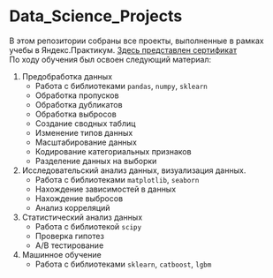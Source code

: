 # Data_Science_Projects
В этом репозитории собраны все проекты, выполненные в рамках учебы в Яндекс.Практикум. [Здесь представлен сертификат](https://github.com/leociv/Data_Science_Projects/blob/main/Leonid%20Tsivenko%20Certificate.pdf)  
По ходу обучения был освоен следующий материал:
1. Предобработка данных
    - Работа с библиотеками `pandas`, `numpy`, `sklearn`
    - Обработка пропусков
    - Обработка дубликатов
    - Обработка выбросов
    - Создание сводных таблиц
    - Изменение типов данных
    - Масштабирование данных
    - Кодирование категориальных признаков
    - Разделение данных на выборки
2. Исследовательский анализ данных, визуализация данных.
    - Работа с библиотеками `matplotlib`, `seaborn`
    - Нахождение зависимостей в данных
    - Нахождение выбросов
    - Анализ корреляций
3. Статистический анализ данных
    - Работа с библиотекой `scipy`
    - Проверка гипотез
    - А/В тестирование
4. Машинное обучение
    - Работа с библиотеками `sklearn`, `catboost`, `lgbm`
